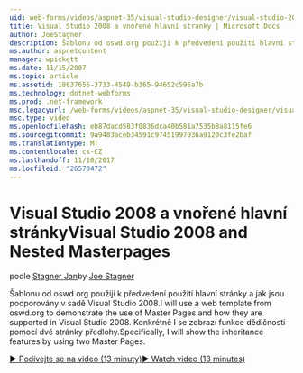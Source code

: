 ```yaml
---
uid: web-forms/videos/aspnet-35/visual-studio-designer/visual-studio-2008-and-nested-masterpages
title: Visual Studio 2008 a vnořené hlavní stránky | Microsoft Docs
author: JoeStagner
description: Šablonu od oswd.org použiji k předvedení použití hlavní stránky a jak jsou podporovány v sadě Visual Studio 2008. Konkrétně I zobrazí tý...
ms.author: aspnetcontent
manager: wpickett
ms.date: 11/15/2007
ms.topic: article
ms.assetid: 18637656-3733-4549-b365-94652c596a7b
ms.technology: dotnet-webforms
ms.prod: .net-framework
msc.legacyurl: /web-forms/videos/aspnet-35/visual-studio-designer/visual-studio-2008-and-nested-masterpages
msc.type: video
ms.openlocfilehash: eb87dacd583f0836dca40b581a7535b8a8115fe6
ms.sourcegitcommit: 9a9483aceb34591c97451997036a9120c3fe2baf
ms.translationtype: MT
ms.contentlocale: cs-CZ
ms.lasthandoff: 11/10/2017
ms.locfileid: "26570472"
---
```

<a name="visual-studio-2008-and-nested-masterpages"></a><span data-ttu-id="108ed-104">Visual Studio 2008 a vnořené hlavní stránky</span><span class="sxs-lookup"><span data-stu-id="108ed-104">Visual Studio 2008 and Nested Masterpages</span></span>
====================
<span data-ttu-id="108ed-105">podle [Stagner Jan](https://github.com/JoeStagner)</span><span class="sxs-lookup"><span data-stu-id="108ed-105">by [Joe Stagner](https://github.com/JoeStagner)</span></span>

<span data-ttu-id="108ed-106">Šablonu od oswd.org použiji k předvedení použití hlavní stránky a jak jsou podporovány v sadě Visual Studio 2008.</span><span class="sxs-lookup"><span data-stu-id="108ed-106">I will use a web template from oswd.org to demonstrate the use of Master Pages and how they are supported in Visual Studio 2008.</span></span> <span data-ttu-id="108ed-107">Konkrétně I se zobrazí funkce dědičnosti pomocí dvě stránky předlohy.</span><span class="sxs-lookup"><span data-stu-id="108ed-107">Specifically, I will show the inheritance features by using two Master Pages.</span></span>

[<span data-ttu-id="108ed-108">&#9654; Podívejte se na video (13 minuty)</span><span class="sxs-lookup"><span data-stu-id="108ed-108">&#9654; Watch video (13 minutes)</span></span>](https://channel9.msdn.com/Blogs/ASP-NET-Site-Videos/visual-studio-2008-and-nested-masterpages)
